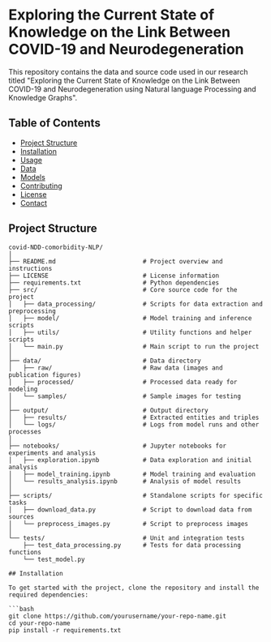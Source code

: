 
# Exploring the Current State of Knowledge on the Link Between COVID-19 and Neurodegeneration
This repository contains the data and source code used in our research titled "Exploring the Current State of Knowledge on the Link Between COVID-19 and Neurodegeneration using Natural language Processing and Knowledge Graphs".

## Table of Contents

- [Project Structure](#project-structure)
- [Installation](#installation)
- [Usage](#usage)
- [Data](#data)
- [Models](#models)
- [Contributing](#contributing)
- [License](#license)
- [Contact](#contact)

## Project Structure

```plaintext
covid-NDD-comorbidity-NLP/
│
├── README.md                        # Project overview and instructions
├── LICENSE                          # License information
├── requirements.txt                 # Python dependencies
├── src/                             # Core source code for the project
│   ├── data_processing/             # Scripts for data extraction and preprocessing
│   ├── model/                       # Model training and inference scripts
│   ├── utils/                       # Utility functions and helper scripts
│   └── main.py                      # Main script to run the project
│
├── data/                            # Data directory
│   ├── raw/                         # Raw data (images and publication figures)
│   ├── processed/                   # Processed data ready for modeling
│   └── samples/                     # Sample images for testing
│
├── output/                          # Output directory
│   ├── results/                     # Extracted entities and triples
│   └── logs/                        # Logs from model runs and other processes
│
├── notebooks/                       # Jupyter notebooks for experiments and analysis
│   ├── exploration.ipynb            # Data exploration and initial analysis
│   ├── model_training.ipynb         # Model training and evaluation
│   └── results_analysis.ipynb       # Analysis of model results
│
├── scripts/                         # Standalone scripts for specific tasks
│   ├── download_data.py             # Script to download data from sources
│   └── preprocess_images.py         # Script to preprocess images
│
└── tests/                           # Unit and integration tests
    ├── test_data_processing.py      # Tests for data processing functions
    └── test_model.py  

## Installation

To get started with the project, clone the repository and install the required dependencies:

```bash
git clone https://github.com/yourusername/your-repo-name.git
cd your-repo-name
pip install -r requirements.txt
